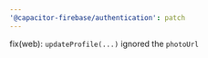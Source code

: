 ```yaml
---
'@capacitor-firebase/authentication': patch
---
```


fix(web): `updateProfile(...)` ignored the `photoUrl`
